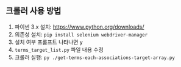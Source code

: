 ## 크롤러 사용 방법

1. 파이썬 3.x 설치: https://www.python.org/downloads/
2. 의존성 설치: `pip install selenium webdriver-manager`
3. 설치 여부 프롬프트 나타나면 y
4. `terms_target_list.py` 파일 내용 수정
5. 크롤러 실행: `py ./get-terms-each-associations-target-array.py`
